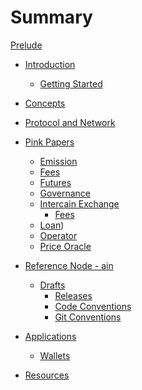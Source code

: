 # Summary

[Prelude](./prelude.md)

- [Introduction]()
    - [Getting Started]()

- [Concepts](./concepts.md)

- [Protocol and Network](./proto.md)
- [Pink Papers](./pinkpaper.md)
    - [Emission](./pinkpaper/emission/README.md)
    - [Fees](./pinkpaper/fees/README.md)
    - [Futures](./pinkpaper/futures/README.md)
    - [Governance](./pinkpaper/governance/README.md)
    - [Intercain Exchange](./pinkpaper/interchain-exchange/README.md)
        - [Fees](./pinkpaper/interchain-exchange/fees.md)
    - [Loan](./pinkpaper/loan/README.md))
    - [Operator](./pinkpaper/operator/README.md)
    - [Price Oracle](./pinkpaper/price-oracle/README.md)

- [Reference Node - ain](./ain.md)
    - [Drafts]()
        - [Releases](./drafts/releases.md)
        - [Code Conventions]()
        - [Git Conventions]() 

- [Applications]()
    - [Wallets]()

- [Resources]()
